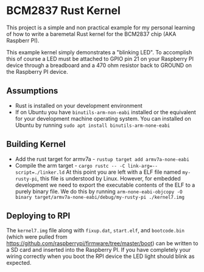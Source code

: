 # BCM2837 Rust Kernel

This project is a simple and non practical example for my personal learning of how to write a baremetal Rust kernel for the BCM2837 chip (AKA Raspberr PI).

This example kernel simply demonstrates a "blinking LED". To accomplish this of course a LED must be attached to GPIO pin 21 on your Raspberry PI device through a breadboard and a 470 ohm resistor back to GROUND on the Raspberry PI device.

## Assumptions
- Rust is installed on your development environment
- If on Ubuntu you have `binutils-arm-non-eabi` installed or the equivalent for your development machine operating system. You can installed on Ubuntu by running `sudo apt install binutils-arm-none-eabi`

## Building Kernel
- Add the rust target for armv7a - `rustup target add armv7a-none-eabi`
- Compile the arm target - `cargo rustc -- -C link-arg=--script=./linker.ld`
At this point you are left with a ELF file named `my-rusty-pi`, this file is understood by Linux. However, for embedded development we need to export the executable contents of the ELF to a purely binary file. We do this by running `arm-none-eabi-objcopy -O binary target/armv7a-none-eabi/debug/my-rusty-pi ./kernel7.img`

## Deploying to RPI
The `kernel7.img` file along with `fixup.dat`, `start.elf`, and `bootcode.bin` (which were pulled from https://github.com/raspberrypi/firmware/tree/master/boot) can be written to a SD card and inserted into the Raspberry PI. If you have completely your wiring correctly when you boot the RPI device the LED light should blink as expected.